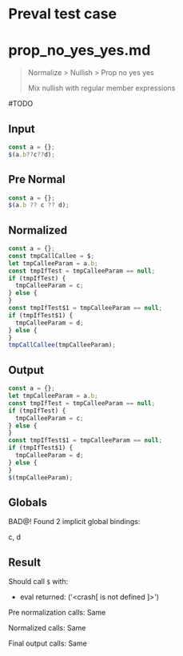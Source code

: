 # Preval test case

# prop_no_yes_yes.md

> Normalize > Nullish > Prop no yes yes
>
> Mix nullish with regular member expressions

#TODO

## Input

`````js filename=intro
const a = {};
$(a.b??c??d);
`````

## Pre Normal

`````js filename=intro
const a = {};
$(a.b ?? c ?? d);
`````

## Normalized

`````js filename=intro
const a = {};
const tmpCallCallee = $;
let tmpCalleeParam = a.b;
const tmpIfTest = tmpCalleeParam == null;
if (tmpIfTest) {
  tmpCalleeParam = c;
} else {
}
const tmpIfTest$1 = tmpCalleeParam == null;
if (tmpIfTest$1) {
  tmpCalleeParam = d;
} else {
}
tmpCallCallee(tmpCalleeParam);
`````

## Output

`````js filename=intro
const a = {};
let tmpCalleeParam = a.b;
const tmpIfTest = tmpCalleeParam == null;
if (tmpIfTest) {
  tmpCalleeParam = c;
} else {
}
const tmpIfTest$1 = tmpCalleeParam == null;
if (tmpIfTest$1) {
  tmpCalleeParam = d;
} else {
}
$(tmpCalleeParam);
`````

## Globals

BAD@! Found 2 implicit global bindings:

c, d

## Result

Should call `$` with:
 - eval returned: ('<crash[ <ref> is not defined ]>')

Pre normalization calls: Same

Normalized calls: Same

Final output calls: Same
